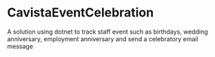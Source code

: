 # CavistaEventCelebration
A solution using dotnet to track staff event such as birthdays, wedding anniversary, employment anniversary and send a celebratory email message
